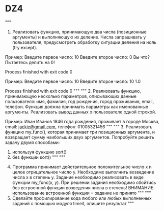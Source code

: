 # DZ4
"""
1. Реализовать функцию, принимающую два числа (позиционные аргументы)
и выполняющую их деление. Числа запрашивать у пользователя,
предусмотреть обработку ситуации деления на ноль (try except).

Пример:
Введите первое число: 10
Введите второе число: 0
Вы что? Пытаетесь делить на 0!

Process finished with exit code 0

Пример:
Введите первое число: 10
Введите второе число: 10
1.0

Process finished with exit code 0
"""
"""
2. Реализовать функцию, принимающую несколько параметров,
описывающих данные пользователя: имя, фамилия, год рождения, город проживания, email, телефон.
Функция должна принимать параметры как именованные аргументы.
Реализовать вывод данных о пользователе одной строкой.

Пример:
Иван Иванов 1846 года рождения, проживает в городе Москва,
email: jackie@gmail.com, телефон: 01005321456
"""
"""
3. Реализовать функцию my_func(), которая принимает три позиционных аргумента,
и возвращает сумму наибольших двух аргументов.
Попробуйте решить задачу двумя способами:
1) используя функцию sort()
2) без функции sort()
"""
"""
4. Программа принимает действительное положительное число x и целое отрицательное число y. Необходимо
выполнить возведение числа x в степень y. Задание необходимо реализовать в виде функции my_func(x, y).
При решении задания необходимо обойтись без встроенной функции возведения числа в степень!
ВНИМАНИЕ: использование встроенной функции = задание не принято
"""
"""
5. Сделайте профилирование кода любого или любых выполненных заданий
с помощью модуля timeit, опишите результат
"""
